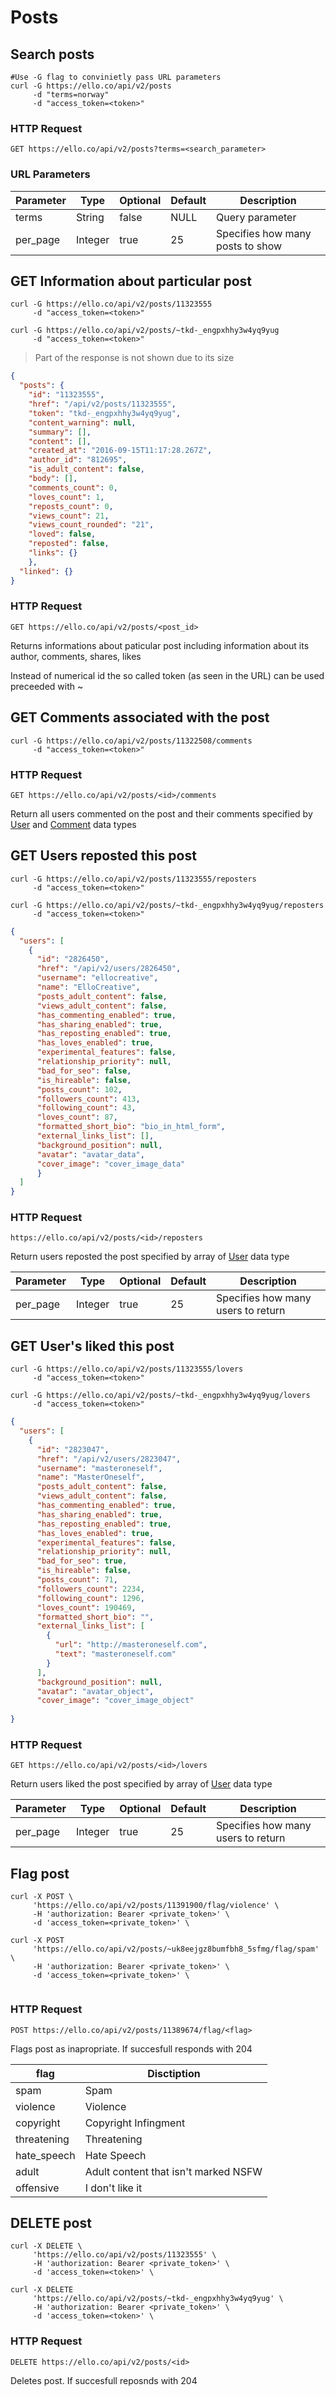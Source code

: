 # Posts
## Search posts 
```shell
#Use -G flag to convinietly pass URL parameters
curl -G https://ello.co/api/v2/posts
     -d "terms=norway"
     -d "access_token=<token>"
```
### HTTP Request
`GET https://ello.co/api/v2/posts?terms=<search_parameter>`
### URL Parameters
Parameter | Type | Optional | Default | Description
--------- | ------- | -----------|--------------|------------
terms | String | false | NULL | Query parameter 
per_page | Integer | true | 25 | Specifies how many posts to show


## GET Information about particular post
```shell
curl -G https://ello.co/api/v2/posts/11323555
     -d "access_token=<token>"

curl -G https://ello.co/api/v2/posts/~tkd-_engpxhhy3w4yq9yug
     -d "access_token=<token>"          
```

> Part of the response is not shown due to its size

```json
{
  "posts": {
    "id": "11323555",
    "href": "/api/v2/posts/11323555",
    "token": "tkd-_engpxhhy3w4yq9yug",
    "content_warning": null,
    "summary": [],
    "content": [],
    "created_at": "2016-09-15T11:17:28.267Z",
    "author_id": "812695",
    "is_adult_content": false,
    "body": [],
    "comments_count": 0,
    "loves_count": 1,
    "reposts_count": 0,
    "views_count": 21,
    "views_count_rounded": "21",
    "loved": false,
    "reposted": false,
    "links": {}
    },
  "linked": {}
}
```

### HTTP Request
`GET https://ello.co/api/v2/posts/<post_id>`

Returns informations about paticular post including information about its author, comments, shares, likes

<aside class="notice">
Instead of numerical id the so called token (as seen in the URL) can be used preceeded with ~
</aside>

## GET Comments associated with the post
```shell
curl -G https://ello.co/api/v2/posts/11322508/comments
     -d "access_token=<token>"
```

### HTTP Request
`GET https://ello.co/api/v2/posts/<id>/comments`

Return all users commented on the post and their comments specified by <a href="#user">User</a> and <a href="#comment">Comment</a> data types

## GET Users reposted this post
```shell
curl -G https://ello.co/api/v2/posts/11323555/reposters
     -d "access_token=<token>"

curl -G https://ello.co/api/v2/posts/~tkd-_engpxhhy3w4yq9yug/reposters
     -d "access_token=<token>"          
```

```json
{
  "users": [
    {
      "id": "2826450",
      "href": "/api/v2/users/2826450",
      "username": "ellocreative",
      "name": "ElloCreative",
      "posts_adult_content": false,
      "views_adult_content": false,
      "has_commenting_enabled": true,
      "has_sharing_enabled": true,
      "has_reposting_enabled": true,
      "has_loves_enabled": true,
      "experimental_features": false,
      "relationship_priority": null,
      "bad_for_seo": false,
      "is_hireable": false,
      "posts_count": 102,
      "followers_count": 413,
      "following_count": 43,
      "loves_count": 87,
      "formatted_short_bio": "bio_in_html_form",
      "external_links_list": [],
      "background_position": null,
      "avatar": "avatar_data",
      "cover_image": "cover_image_data"
      }
  ]
}
```

### HTTP Request
`https://ello.co/api/v2/posts/<id>/reposters`

Return users reposted the post specified by array of <a href="#user">User</a> data type


Parameter | Type | Optional | Default | Description
--------- | ------- | -----------|--------------|------------
per_page | Integer | true | 25 | Specifies how many users to return

## GET User's liked this post

```shell
curl -G https://ello.co/api/v2/posts/11323555/lovers
     -d "access_token=<token>"

curl -G https://ello.co/api/v2/posts/~tkd-_engpxhhy3w4yq9yug/lovers
     -d "access_token=<token>"   
```

```json
{
  "users": [
    {
      "id": "2823047",
      "href": "/api/v2/users/2823047",
      "username": "masteroneself",
      "name": "MasterOneself",
      "posts_adult_content": false,
      "views_adult_content": false,
      "has_commenting_enabled": true,
      "has_sharing_enabled": true,
      "has_reposting_enabled": true,
      "has_loves_enabled": true,
      "experimental_features": false,
      "relationship_priority": null,
      "bad_for_seo": true,
      "is_hireable": false,
      "posts_count": 71,
      "followers_count": 2234,
      "following_count": 1296,
      "loves_count": 190469,
      "formatted_short_bio": "",
      "external_links_list": [
        {
          "url": "http://masteroneself.com",
          "text": "masteroneself.com"
        }
      ],
      "background_position": null,
      "avatar": "avatar_object",
      "cover_image": "cover_image_object"
  
}
```

### HTTP Request 
`GET https://ello.co/api/v2/posts/<id>/lovers`   

Return users liked the post specified by array of <a href="#user">User</a> data type


Parameter | Type | Optional | Default | Description
--------- | ------- | -----------|--------------|------------
per_page | Integer | true | 25 | Specifies how many users to return


## Flag post 

```shell
curl -X POST \
     'https://ello.co/api/v2/posts/11391900/flag/violence' \
     -H 'authorization: Bearer <private_token>' \
     -d 'access_token=<private_token>' \

curl -X POST 
     'https://ello.co/api/v2/posts/~uk8eejgz8bumfbh8_5sfmg/flag/spam' \
     -H 'authorization: Bearer <private_token>' \
     -d 'access_token=<private_token>' \
    
```

### HTTP Request
`POST https://ello.co/api/v2/posts/11389674/flag/<flag>`

Flags post as inapropriate. If succesfull responds with 204

flag | Disctiption
--------- | -------
spam | Spam
violence | Violence
copyright | Copyright Infingment
threatening | Threatening
hate_speech | Hate Speech
adult | Adult content that isn't marked NSFW
offensive | I don't like it 



## DELETE post

```shell
curl -X DELETE \
     'https://ello.co/api/v2/posts/11323555' \
     -H 'authorization: Bearer <private_token>' \
     -d 'access_token=<token>' \

curl -X DELETE 
     'https://ello.co/api/v2/posts/~tkd-_engpxhhy3w4yq9yug' \
     -H 'authorization: Bearer <private_token>' \
     -d 'access_token=<token>' \
```
### HTTP Request 
`DELETE https://ello.co/api/v2/posts/<id>`

Deletes post. If succesfull reposnds with 204







